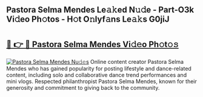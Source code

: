 ## Pastora Selma Mendes Le𝚊𝚔ed N𝚞𝚍e - Part-O3k Vi𝚍eo Ph𝚘tos - H𝚘t O𝚗lyf𝚊ns Le𝚊𝚔s G0jiJ

# <h2><a href="http://hf5e5u2.feru.top/?c=Pastora+Selma+Mendes">🔗 👉 🔴 Pastora Selma Mendes Vi𝚍𝚎o Ph𝚘t𝚘𝚜</a></h2>

[![Pastora Selma Mendes Nu𝚍𝚎s](https://i.imgur.com/0TWrTi3.gif)](http://hf5e5u2.feru.top/?c=Pastora+Selma+Mendes)
Online content creator Pastora Selma Mendes who has gained popularity for posting lifestyle and dance-related content, including solo and collaborative dance trend performances and mini vlogs. Respected philanthropist Pastora Selma Mendes, known for their generosity and commitment to giving back to the community. 
